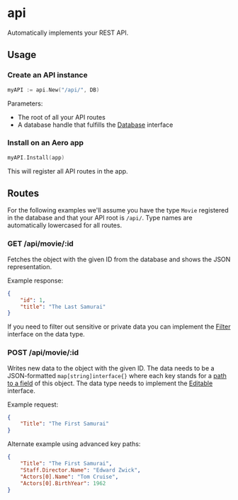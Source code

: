 # api

Automatically implements your REST API.

## Usage

### Create an API instance

```go
myAPI := api.New("/api/", DB)
```

Parameters:

* The root of all your API routes
* A database handle that fulfills the [Database](Database.go) interface

### Install on an Aero app

```go
myAPI.Install(app)
```

This will register all API routes in the app.

## Routes

For the following examples we'll assume you have the type `Movie` registered in the database and that your API root is `/api/`. Type names are automatically lowercased for all routes.

### GET /api/movie/:id

Fetches the object with the given ID from the database and shows the JSON representation.

Example response:

```json
{
	"id": 1,
	"title": "The Last Samurai"
}
```

If you need to filter out sensitive or private data you can implement the [Filter](Filter.go) interface on the data type.

### POST /api/movie/:id

Writes new data to the object with the given ID. The data needs to be a JSON-formatted `map[string]interface{}` where each key stands for a [path to a field](https://github.com/aerogo/mirror#getproperty) of this object. The data type needs to implement the [Editable](Editable.go) interface.

Example request:

```json
{
	"Title": "The First Samurai"
}
```

Alternate example using advanced key paths:

```json
{
	"Title": "The First Samurai",
	"Staff.Director.Name": "Edward Zwick",
	"Actors[0].Name": "Tom Cruise",
	"Actors[0].BirthYear": 1962
}
```